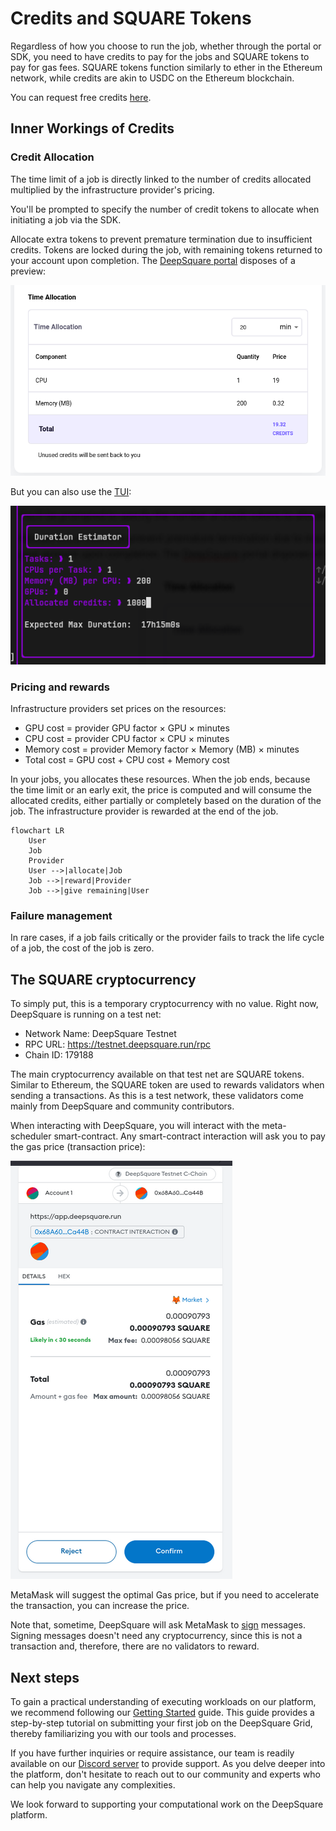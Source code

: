 # Credits and SQUARE Tokens

Regardless of how you choose to run the job, whether through the portal or SDK, you need to have credits to pay for the jobs and SQUARE tokens to pay for gas fees. SQUARE tokens function similarly to ether in the Ethereum network, while credits are akin to USDC on the Ethereum blockchain.

You can request free credits [here](https://share-eu1.hsforms.com/18lhtQBNNTVWVRXCm7t-83Aev6gi).

## Inner Workings of Credits

### Credit Allocation

The time limit of a job is directly linked to the number of credits allocated multiplied by the infrastructure provider's pricing.

You'll be prompted to specify the number of credit tokens to allocate when initiating a job via the SDK.

Allocate extra tokens to prevent premature termination due to insufficient credits. Tokens are locked during the job, with remaining tokens returned to your account upon completion. The [DeepSquare portal](https://app.deepsquare.run) disposes of a preview:

![image-20240111155434458](./07-credits-token.assets/image-20240111155434458.png)

But you can also use the [TUI](/workflow/cli/overview):

![image-20240111155657560](./07-credits-token.assets/image-20240111155657560.png)

### Pricing and rewards

Infrastructure providers set prices on the resources:

- GPU cost = provider GPU factor × GPU × minutes
- CPU cost = provider CPU factor × CPU × minutes
- Memory cost = provider Memory factor × Memory (MB) × minutes
- Total cost = GPU cost + CPU cost + Memory cost

In your jobs, you allocates these resources. When the job ends, because the time limit or an early exit, the price is computed and will consume the allocated credits, either partially or completely based on the duration of the job. The infrastructure provider is rewarded at the end of the job.

```mermaid
flowchart LR
	User
	Job
	Provider
	User -->|allocate|Job
	Job -->|reward|Provider
	Job -->|give remaining|User
```

### Failure management

In rare cases, if a job fails critically or the provider fails to track the life cycle of a job, the cost of the job is zero.

## The SQUARE cryptocurrency

To simply put, this is a temporary cryptocurrency with no value. Right now, DeepSquare is running on a test net:

- Network Name: DeepSquare Testnet
- RPC URL: https://testnet.deepsquare.run/rpc
- Chain ID: 179188

The main cryptocurrency available on that test net are SQUARE tokens. Similar to Ethereum, the SQUARE token are used to rewards validators when sending a transactions. As this is a test network, these validators come mainly from DeepSquare and community contributors.

When interacting with DeepSquare, you will interact with the meta-scheduler smart-contract. Any smart-contract interaction will ask you to pay the gas price (transaction price):

![image-20240111160436642](./07-credits-token.assets/image-20240111160436642.e.png)

MetaMask will suggest the optimal Gas price, but if you need to accelerate the transaction, you can increase the price.

Note that, sometime, DeepSquare will ask MetaMask to [sign](https://en.wikipedia.org/wiki/Digital_signature) messages. Signing messages doesn't need any cryptocurrency, since this is not a transaction and, therefore, there are no validators to reward.

## Next steps

To gain a practical understanding of executing workloads on our platform, we recommend following our [Getting Started](/workflow/getting-started/introduction) guide. This guide provides a step-by-step tutorial on submitting your first job on the DeepSquare Grid, thereby familiarizing you with our tools and processes.

If you have further inquiries or require assistance, our team is readily available on our [Discord server](https://discord.gg/KYWh28BkUE) to provide support. As you delve deeper into the platform, don't hesitate to reach out to our community and experts who can help you navigate any complexities.

We look forward to supporting your computational work on the DeepSquare platform.
